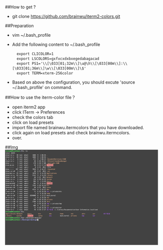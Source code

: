 ##How to get ?
* git clone https://github.com/brainwu/iterm2-colors.git

##Preparation
* vim ~/.bash_profile 
* Add the following content to ~/.bash_profile
	
		export CLICOLOR=1
		export LSCOLORS=gxfxcxdxbxegedabagacad
		export PS1='\\[\033[01;32m\\]\u@\h\\[\033[00m\\]:\\[\033[01;36m\\]\w\\[\033[00m\\]\$'
		export TERM=xterm-256color
* Based on above the configuration, you should excute 'source ~/.bash_profile' on command.

##How to use the iterm-color file？
* open iterm2 app
* click ITerm -> Preferences 
* check the colors tab
* click on load presets
* import file named brainwu.itermcolors that you have downloaded.
* click again on load presets and check brainwu.itermcolors.
* over.

##Img
![brainwu](img/brainwu_img.png)
